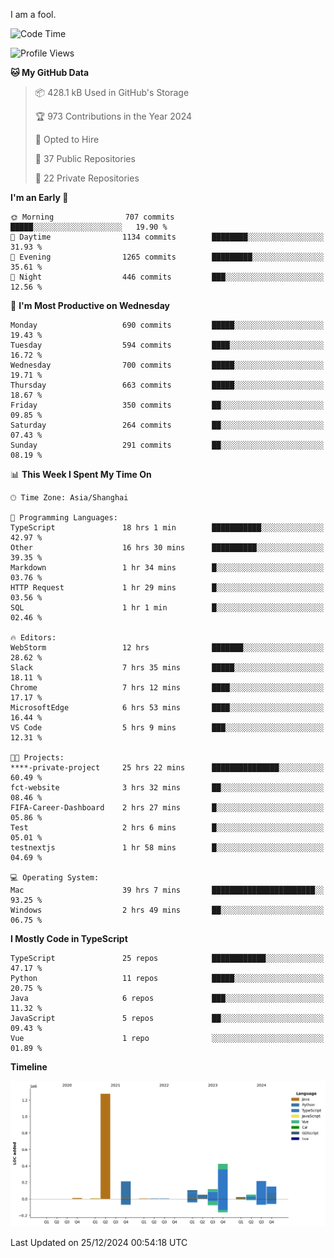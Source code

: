 I am a fool.

<!--START_SECTION:waka-->
![Code Time](http://img.shields.io/badge/Code%20Time-2%2C325%20hrs%2011%20mins-blue)

![Profile Views](http://img.shields.io/badge/Profile%20Views-3-blue)

**🐱 My GitHub Data** 

> 📦 428.1 kB Used in GitHub's Storage 
 > 
> 🏆 973 Contributions in the Year 2024
 > 
> 💼 Opted to Hire
 > 
> 📜 37 Public Repositories 
 > 
> 🔑 22 Private Repositories 
 > 
**I'm an Early 🐤** 

```text
🌞 Morning                707 commits         █████░░░░░░░░░░░░░░░░░░░░   19.90 % 
🌆 Daytime                1134 commits        ████████░░░░░░░░░░░░░░░░░   31.93 % 
🌃 Evening                1265 commits        █████████░░░░░░░░░░░░░░░░   35.61 % 
🌙 Night                  446 commits         ███░░░░░░░░░░░░░░░░░░░░░░   12.56 % 
```
📅 **I'm Most Productive on Wednesday** 

```text
Monday                   690 commits         █████░░░░░░░░░░░░░░░░░░░░   19.43 % 
Tuesday                  594 commits         ████░░░░░░░░░░░░░░░░░░░░░   16.72 % 
Wednesday                700 commits         █████░░░░░░░░░░░░░░░░░░░░   19.71 % 
Thursday                 663 commits         █████░░░░░░░░░░░░░░░░░░░░   18.67 % 
Friday                   350 commits         ██░░░░░░░░░░░░░░░░░░░░░░░   09.85 % 
Saturday                 264 commits         ██░░░░░░░░░░░░░░░░░░░░░░░   07.43 % 
Sunday                   291 commits         ██░░░░░░░░░░░░░░░░░░░░░░░   08.19 % 
```


📊 **This Week I Spent My Time On** 

```text
🕑︎ Time Zone: Asia/Shanghai

💬 Programming Languages: 
TypeScript               18 hrs 1 min        ███████████░░░░░░░░░░░░░░   42.97 % 
Other                    16 hrs 30 mins      ██████████░░░░░░░░░░░░░░░   39.35 % 
Markdown                 1 hr 34 mins        █░░░░░░░░░░░░░░░░░░░░░░░░   03.76 % 
HTTP Request             1 hr 29 mins        █░░░░░░░░░░░░░░░░░░░░░░░░   03.56 % 
SQL                      1 hr 1 min          █░░░░░░░░░░░░░░░░░░░░░░░░   02.46 % 

🔥 Editors: 
WebStorm                 12 hrs              ███████░░░░░░░░░░░░░░░░░░   28.62 % 
Slack                    7 hrs 35 mins       █████░░░░░░░░░░░░░░░░░░░░   18.11 % 
Chrome                   7 hrs 12 mins       ████░░░░░░░░░░░░░░░░░░░░░   17.17 % 
MicrosoftEdge            6 hrs 53 mins       ████░░░░░░░░░░░░░░░░░░░░░   16.44 % 
VS Code                  5 hrs 9 mins        ███░░░░░░░░░░░░░░░░░░░░░░   12.31 % 

🐱‍💻 Projects: 
****-private-project     25 hrs 22 mins      ███████████████░░░░░░░░░░   60.49 % 
fct-website              3 hrs 32 mins       ██░░░░░░░░░░░░░░░░░░░░░░░   08.46 % 
FIFA-Career-Dashboard    2 hrs 27 mins       █░░░░░░░░░░░░░░░░░░░░░░░░   05.86 % 
Test                     2 hrs 6 mins        █░░░░░░░░░░░░░░░░░░░░░░░░   05.01 % 
testnextjs               1 hr 58 mins        █░░░░░░░░░░░░░░░░░░░░░░░░   04.69 % 

💻 Operating System: 
Mac                      39 hrs 7 mins       ███████████████████████░░   93.25 % 
Windows                  2 hrs 49 mins       ██░░░░░░░░░░░░░░░░░░░░░░░   06.75 % 
```

**I Mostly Code in TypeScript** 

```text
TypeScript               25 repos            ████████████░░░░░░░░░░░░░   47.17 % 
Python                   11 repos            █████░░░░░░░░░░░░░░░░░░░░   20.75 % 
Java                     6 repos             ███░░░░░░░░░░░░░░░░░░░░░░   11.32 % 
JavaScript               5 repos             ██░░░░░░░░░░░░░░░░░░░░░░░   09.43 % 
Vue                      1 repo              ░░░░░░░░░░░░░░░░░░░░░░░░░   01.89 % 
```



**Timeline**

![Lines of Code chart](https://raw.githubusercontent.com/VeejaLiu/VeejaLiu/master/assets/bar_graph.png)


 Last Updated on 25/12/2024 00:54:18 UTC
<!--END_SECTION:waka-->
